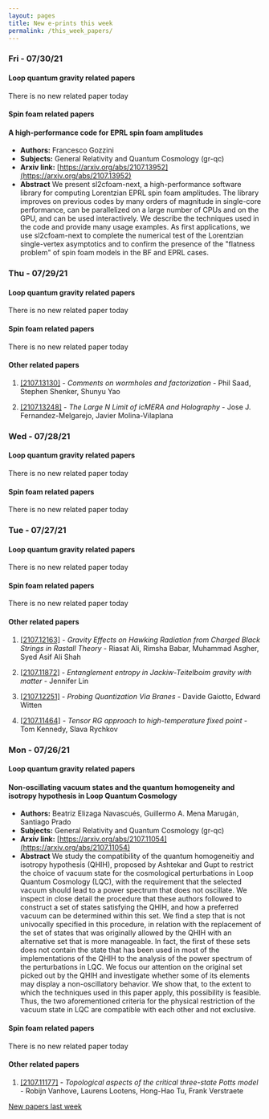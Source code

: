 ```yaml
---
layout: pages
title: New e-prints this week
permalink: /this_week_papers/
---
```




### Fri - 07/30/21

#### Loop quantum gravity related papers

There is no new related paper today 

#### Spin foam related papers

#### **A high-performance code for EPRL spin foam amplitudes**
 - **Authors:** Francesco Gozzini
 - **Subjects:** General Relativity and Quantum Cosmology (gr-qc)
 - **Arxiv link:** [https://arxiv.org/abs/2107.13952](https://arxiv.org/abs/2107.13952)
 - **Abstract**
 We present $\mathtt{\text{sl2cfoam-next}}$, a high-performance software library for computing Lorentzian EPRL spin foam amplitudes. The library improves on previous codes by many orders of magnitude in single-core performance, can be parallelized on a large number of CPUs and on the GPU, and can be used interactively. We describe the techniques used in the code and provide many usage examples. As first applications, we use $\mathtt{\text{sl2cfoam-next}}$ to complete the numerical test of the Lorentzian single-vertex asymptotics and to confirm the presence of the "flatness problem" of spin foam models in the BF and EPRL cases. 

### Thu - 07/29/21

#### Loop quantum gravity related papers

There is no new related paper today 

#### Spin foam related papers

There is no new related paper today 



#### Other related papers

1. [[2107.13130]](https://arxiv.org/abs/2107.13130) - *Comments on wormholes and factorization* - Phil Saad, Stephen Shenker, Shunyu Yao

1. [[2107.13248]](https://arxiv.org/abs/2107.13248) - *The Large $N$ Limit of icMERA and Holography* - Jose J. Fernandez-Melgarejo, Javier Molina-Vilaplana



### Wed - 07/28/21

#### Loop quantum gravity related papers

There is no new related paper today 

#### Spin foam related papers

There is no new related paper today 

### Tue - 07/27/21

#### Loop quantum gravity related papers

There is no new related paper today 

#### Spin foam related papers

There is no new related paper today 



#### Other related papers

1. [[2107.12163]](https://arxiv.org/abs/2107.12163) - *Gravity Effects on Hawking Radiation from Charged Black Strings in  Rastall Theory* - Riasat Ali, Rimsha Babar, Muhammad Asgher, Syed Asif Ali Shah

1. [[2107.11872]](https://arxiv.org/abs/2107.11872) - *Entanglement entropy in Jackiw-Teitelboim gravity with matter* - Jennifer Lin

1. [[2107.12251]](https://arxiv.org/abs/2107.12251) - *Probing Quantization Via Branes* - Davide Gaiotto, Edward Witten

1. [[2107.11464]](https://arxiv.org/abs/2107.11464) - *Tensor RG approach to high-temperature fixed point* - Tom Kennedy, Slava Rychkov



### Mon - 07/26/21

#### Loop quantum gravity related papers

#### **Non-oscillating vacuum states and the quantum homogeneity and isotropy  hypothesis in Loop Quantum Cosmology**
 - **Authors:** Beatriz Elizaga Navascués, Guillermo A. Mena Marugán, Santiago Prado
 - **Subjects:** General Relativity and Quantum Cosmology (gr-qc)
 - **Arxiv link:** [https://arxiv.org/abs/2107.11054](https://arxiv.org/abs/2107.11054)
 - **Abstract**
 We study the compatibility of the quantum homogeneitiy and isotropy hypothesis (QHIH), proposed by Ashtekar and Gupt to restrict the choice of vacuum state for the cosmological perturbations in Loop Quantum Cosmology (LQC), with the requirement that the selected vacuum should lead to a power spectrum that does not oscillate. We inspect in close detail the procedure that these authors followed to construct a set of states satisfying the QHIH, and how a preferred vacuum can be determined within this set. We find a step that is not univocally specified in this procedure, in relation with the replacement of the set of states that was originally allowed by the QHIH with an alternative set that is more manageable. In fact, the first of these sets does not contain the state that has been used in most of the implementations of the QHIH to the analysis of the power spectrum of the perturbations in LQC. We focus our attention on the original set picked out by the QHIH and investigate whether some of its elements may display a non-oscillatory behavior. We show that, to the extent to which the techniques used in this paper apply, this possibility is feasible. Thus, the two aforementioned criteria for the physical restriction of the vacuum state in LQC are compatible with each other and not exclusive. 

#### Spin foam related papers

There is no new related paper today 



#### Other related papers

1. [[2107.11177]](https://arxiv.org/abs/2107.11177) - *Topological aspects of the critical three-state Potts model* - Robijn Vanhove, Laurens Lootens, Hong-Hao Tu, Frank Verstraete






[New papers last week]({{site.url}}/archived/weekly/pre-print/2021/07/26/archived_weekly_papers.html)